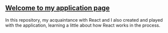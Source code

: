 ## [Welcome to my application page](https://milanick.github.io/react-app_1/)
In this repository, my acquaintance with React and I also created and played with the application, learning a little about how React works in the process.
